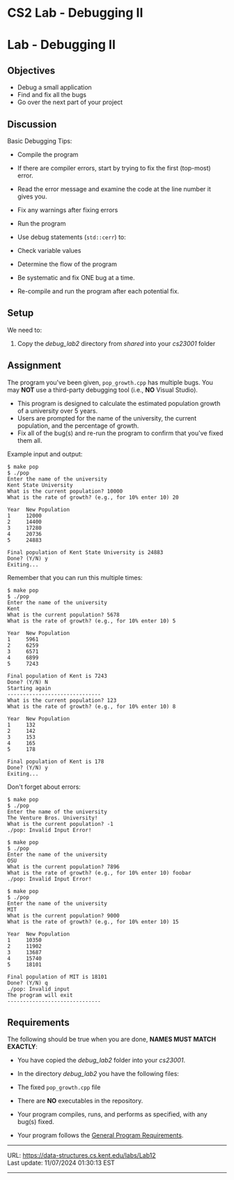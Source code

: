 # CS2 Lab - Debugging II

# Lab - Debugging II

## Objectives

- Debug a small application
- Find and fix all the bugs
- Go over the next part of your project

## Discussion

Basic Debugging Tips:

- Compile the program

- If there are compiler errors, start by trying to fix the first (top-most) error.
- Read the error message and examine the code at the line number it gives you.
- Fix any warnings after fixing errors

- Run the program
- Use debug statements (`std::cerr`) to:

- Check variable values
- Determine the flow of the program

- Be systematic and fix ONE bug at a time.
- Re-compile and run the program after each potential fix.

## Setup

We need to:

1.  Copy the _debug_lab2_ directory from _shared_ into your _cs23001_ folder

## Assignment

The program you've been given, `pop_growth.cpp` has multiple bugs. You may **NOT** use a third-party debugging tool (i.e., **NO** Visual Studio).

- This program is designed to calculate the estimated population growth of a university over 5 years.
- Users are prompted for the name of the university, the current population, and the percentage of growth.
- Fix all of the bug(s) and re-run the program to confirm that you've fixed them all.

Example input and output:

```
$ make pop
$ ./pop
Enter the name of the university
Kent State University
What is the current population? 10000
What is the rate of growth? (e.g., for 10% enter 10) 20

Year  New Population
1     12000
2     14400
3     17280
4     20736
5     24883

Final population of Kent State University is 24883
Done? (Y/N) y
Exiting...
```

Remember that you can run this multiple times:

```
$ make pop
$ ./pop
Enter the name of the university
Kent
What is the current population? 5678
What is the rate of growth? (e.g., for 10% enter 10) 5

Year  New Population
1     5961
2     6259
3     6571
4     6899
5     7243

Final population of Kent is 7243
Done? (Y/N) N
Starting again
------------------------------
What is the current population? 123
What is the rate of growth? (e.g., for 10% enter 10) 8

Year  New Population
1     132
2     142
3     153
4     165
5     178

Final population of Kent is 178
Done? (Y/N) y
Exiting...
```

Don't forget about errors:

```
$ make pop
$ ./pop
Enter the name of the university
The Venture Bros. University!
What is the current population? -1
./pop: Invalid Input Error!
```

```
$ make pop
$ ./pop
Enter the name of the university
OSU
What is the current population? 7896
What is the rate of growth? (e.g., for 10% enter 10) foobar
./pop: Invalid Input Error!
```

```
$ make pop
$ ./pop
Enter the name of the university
MIT
What is the current population? 9000
What is the rate of growth? (e.g., for 10% enter 10) 15

Year  New Population
1     10350
2     11902
3     13687
4     15740
5     18101

Final population of MIT is 18101
Done? (Y/N) q
./pop: Invalid input
The program will exit
------------------------------
```

## Requirements

The following should be true when you are done, **NAMES MUST MATCH EXACTLY**:

- You have copied the _debug_lab2_ folder into your _cs23001_.
- In the directory _debug_lab2_ you have the following files:

- The fixed `pop_growth.cpp` file

- There are **NO** executables in the repository.
- Your program compiles, runs, and performs as specified, with any bug(s) fixed.
- Your program follows the [General Program Requirements](https://data-structures.cs.kent.edu/labs/Info/general_prog_req.html).

---

URL: https://data-structures.cs.kent.edu/labs/Lab12  
Last update: 11/07/2024 01:30:13 EST

---
